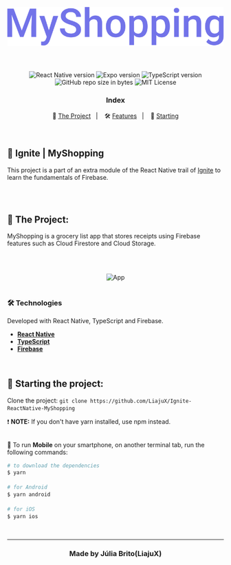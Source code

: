 <br>
<h1 align="center">
  <img src="https://github.com/LiajuX/Ignite-ReactNative-MyShopping/blob/main/src/assets/logo.svg" alt="MyShopping" width="550px">
  <br>
<br>
</h1>


<p align="center">  
  <img alt="React Native version" src="https://img.shields.io/badge/React_Native-v0.64.2-60dafb?style=flat&logoColor=60dafb&logo=react">
  
  <img alt="Expo version" src="https://img.shields.io/badge/Expo-v43.0.0-blue?style=flat&logo=expo">

  <img alt="TypeScript version" src="https://img.shields.io/badge/TypeScript-v4.3.5-007acc?style=flat&logoColor=007acc&logo=typescript">

  <br>
  
  <img alt="GitHub repo size in bytes" src="https://img.shields.io/github/repo-size/LiajuX/Ignite-ReactNative-MyShopping?color=green">
    
  <img alt="MIT License" src="https://img.shields.io/github/license/LiajuX/Ignite-ReactNative-MyShopping">
</p>

<h3 align="center">
  Index
</h3>

<p align="center">
  🛒 <a href="#%EF%B8%8F-the-project">The Project</a>&nbsp;&nbsp;&nbsp;|&nbsp;&nbsp;&nbsp;
  🛠 <a href="#-technologies">Features</a>&nbsp;&nbsp;&nbsp;|&nbsp;&nbsp;&nbsp;
  🏁 <a href="#-starting-the-project">Starting</a>
</p>

<br>

## 🚀 Ignite | MyShopping
This project is a part of an extra module of the React Native trail of [Ignite](https://rocketseat.com.br/ignite) to learn the fundamentals of Firebase.

<br>

<br> 

## 🛒  The Project:

MyShopping is a grocery list app that stores receipts using Firebase features such as Cloud Firestore and Cloud Storage.

<br><br>

<div align="center">
  <img src="https://user-images.githubusercontent.com/53796370/152699777-f707f1c5-49ff-4e0b-9a86-d7bc4417db03.gif" alt="App" width="280px">
</div>
<br>

### 🛠 Technologies
Developed with React Native, TypeScript and Firebase.

- **[React Native](https://reactnative.dev/)**
- **[TypeScript](https://www.typescriptlang.org/)**
- **[Firebase](https://firebase.google.com/)**
<br>

## 🏁 Starting the project:

Clone the project: `git clone https://github.com/LiajuX/Ignite-ReactNative-MyShopping`

❗ **NOTE:** If you don't have yarn installed, use npm instead.
<br>
<br>


📱 To run **Mobile** on your smartphone, on another terminal tab, run the following commands:

````zsh
# to download the dependencies
$ yarn

# for Android
$ yarn android

# for iOS
$ yarn ios
````

<br>

---

<h3 align="center" >
  Made by Júlia Brito(LiajuX)
</h3>
